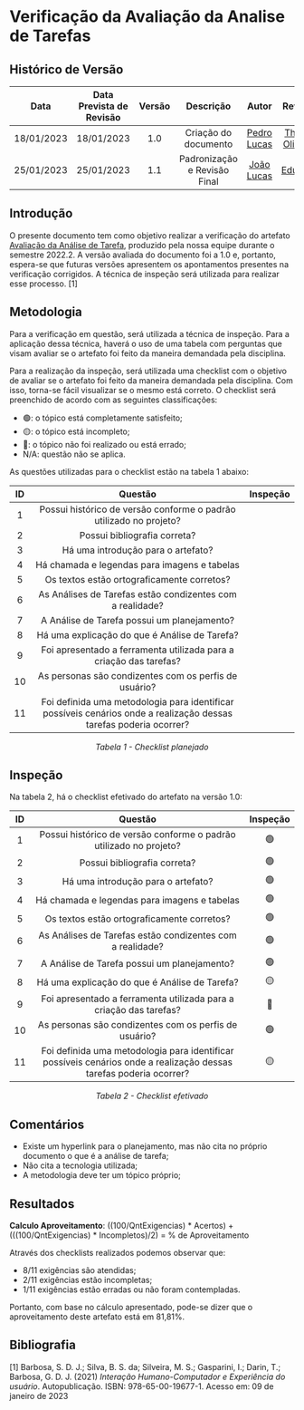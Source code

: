 # Verificação da Avaliação da Analise de Tarefas
## <a>Histórico de Versão</a>
|    Data    | Data Prevista de Revisão | Versão |          Descrição           |                   Autor                    |                    Revisor                     |
| :--------: | :----------------------: | :----: | :--------------------------: | :----------------------------------------: | :--------------------------------------------: |
| 18/01/2023 |        18/01/2023        |  1.0   |     Criação do documento     | [Pedro Lucas](https://github.com/PedroLSF) | [Thiago Oliveira](https://github.com/Thiab394) |
| 25/01/2023 |        25/01/2023        |  1.1   | Padronização e Revisão Final | [João Lucas](https://github.com/HacKairos) |     [Eduardo](https://github.com/edudsan)      |

## <a>Introdução</a>
O presente documento tem como objetivo realizar a verificação do artefato [Avaliação da Análise de Tarefa](../../../../DesignAvaliacaoDesen/Nivel1/AnaliseDeTarefas/AvaliacaoAnaliseDeTarefas.md), produzido pela nossa equipe durante o semestre 2022.2. A versão avaliada do documento foi a 1.0 e, portanto, espera-se que futuras versões apresentem os apontamentos presentes na verificação corrigidos. A técnica de inspeção será utilizada para realizar esse processo. [1]

## <a>Metodologia</a>
Para a verificação em questão, será utilizada a técnica de inspeção. Para a aplicação dessa técnica, haverá o uso de uma tabela com perguntas que visam avaliar se o artefato foi feito da maneira demandada pela disciplina.

Para a realização da inspeção, será utilizada uma checklist com o objetivo de avaliar se o artefato foi feito da maneira demandada pela disciplina. Com isso, torna-se fácil visualizar se o mesmo está correto. O checklist será preenchido de acordo com as seguintes classificações:

* 🟢: o tópico está completamente satisfeito;
* 🟡: o tópico está incompleto;
* 🔴: o tópico não foi realizado ou está errado;
* N/A: questão não se aplica.

As questões utilizadas para o checklist estão na tabela 1 abaixo:

<center>

|  ID   |                                                      Questão                                                       | Inspeção |
| :---: | :----------------------------------------------------------------------------------------------------------------: | :------: |
|   1   |                         Possui histórico de versão conforme o padrão utilizado no projeto?                         |          |
|   2   |                                            Possui bibliografia correta?                                            |          |
|   3   |                                         Há uma introdução para o artefato?                                         |          |
|   4   |                                    Há chamada e legendas para imagens e tabelas                                    |          |
|   5   |                                     Os textos estão ortograficamente corretos?                                     |          |
|   6   |                             As Análises de Tarefas estão condizentes com a realidade?                              |          |
|   7   |                                    A Análise de Tarefa possui um planejamento?                                     |          |
|   8   |                                   Há uma explicação do que é Análise de Tarefa?                                    |          |
|   9   |                         Foi apresentado a ferramenta utilizada para a criação das tarefas?                         |          |
|  10   |                               As personas são condizentes com os perfis de usuário?                                |          |
|  11   | Foi definida uma metodologia para identificar possíveis cenários onde a realização dessas tarefas poderia ocorrer? |          |


  
*Tabela 1 - Checklist planejado*

</center>

## <a>Inspeção</a>

Na tabela 2, há o checklist efetivado do artefato na versão 1.0:

<center>

|  ID   |                                                      Questão                                                       | Inspeção |
| :---: | :----------------------------------------------------------------------------------------------------------------: | :------: |
|   1   |                         Possui histórico de versão conforme o padrão utilizado no projeto?                         |    🟢     |
|   2   |                                            Possui bibliografia correta?                                            |    🟢     |
|   3   |                                         Há uma introdução para o artefato?                                         |    🟢     |
|   4   |                                    Há chamada e legendas para imagens e tabelas                                    |    🟢     |
|   5   |                                     Os textos estão ortograficamente corretos?                                     |    🟢     |
|   6   |                             As Análises de Tarefas estão condizentes com a realidade?                              |    🟢     |
|   7   |                                    A Análise de Tarefa possui um planejamento?                                     |    🟢     |
|   8   |                                   Há uma explicação do que é Análise de Tarefa?                                    |    🟡     |
|   9   |                         Foi apresentado a ferramenta utilizada para a criação das tarefas?                         |    🔴     |
|  10   |                               As personas são condizentes com os perfis de usuário?                                |    🟢     |
|  11   | Foi definida uma metodologia para identificar possíveis cenários onde a realização dessas tarefas poderia ocorrer? |    🟡     |



  
*Tabela 2 - Checklist efetivado*

</center>

## <a>Comentários</a>

* Existe um hyperlink para o planejamento, mas não cita no próprio documento o que é a análise de tarefa;
* Não cita a tecnologia utilizada;
* A metodologia deve ter um tópico próprio;

## <a>Resultados</a>
<a>**Calculo Aproveitamento**</a>: ((100/QntExigencias) * Acertos) + (((100/QntExigencias) * Incompletos)/2) = % de Aproveitamento

Através dos checklists realizados podemos observar que:

* 8/11 exigências são atendidas;
* 2/11 exigências estão incompletas;
* 1/11 exigências estão erradas ou não foram contempladas.

Portanto, com base no cálculo apresentado, pode-se dizer que o aproveitamento deste artefato está em 81,81%.

## <a>Bibliografia</a>

[1] Barbosa, S. D. J.; Silva, B. S. da; Silveira, M. S.; Gasparini, I.; Darin, T.; Barbosa, G. D. J. (2021) _Interação Humano-Computador e Experiência do usuário_. Autopublicação. ISBN: 978-65-00-19677-1. Acesso em: 09 de janeiro de 2023
